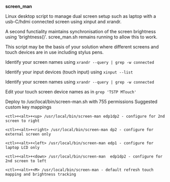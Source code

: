  **screen_man**

 Linux desktop script to manage dual screen setup such as laptop with a usb-C/hdmi connected screen using xinput and xrandr.
 
 A second functiality maintains synchronisation of the screen brightness using 'brightness()'. scree_man.sh remains running to allow this to work.
 
 This script may be the basis of your solution where different screens and touch devices are in use including stylus pens.

 Identify your screen names using
 `xrandr --query | grep -w connected`

 Identify your input devices (touch input) using 
 `xinput --list`

 Identify your screen names using
 `xrandr --query | grep -w connected`

 Edit your touch screen device names as in `grep 'TSTP MTouch'` 

 Deploy to /usr/local/bin/screen-man.sh with 755 permissions
 Suggested custom key mappings
   
`<ctl>+<alt>+<up> /usr/local/bin/screen-man edp1dp2 - configure for 2nd screen to right`

`<ctl>+<alt>+<right> /usr/local/bin/screen-man dp2 - configure for external screen only`

`<ctl>+<alt>+<left> /usr/local/bin/screen-man edp1 - configure for laptop LCD only`

`<ctl>+<alt>+<down> /usr/local/bin/screen-man  edp1dp2 - configure for 2nd screen to left`

`<ctl>+<alt>+<M> /usr/local/bin/screen-man - default refresh touch mapping and brightness tracking`


